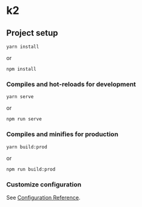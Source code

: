 # k2

## Project setup
```
yarn install
```
or
```
npm install
```

### Compiles and hot-reloads for development
```
yarn serve
```
or
```
npm run serve
```

### Compiles and minifies for production
```
yarn build:prod
```
or
```
npm run build:prod
```

### Customize configuration
See [Configuration Reference](https://cli.vuejs.org/config/).
